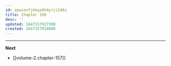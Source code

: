```yaml
---
id: zpwiovfjkkqz6h4yrji246z
title: Chapter 156
desc: ''
updated: 1647157927300
created: 1647157918888
---
```




____

**Next**
* [[volume-2.chapter-157]]
